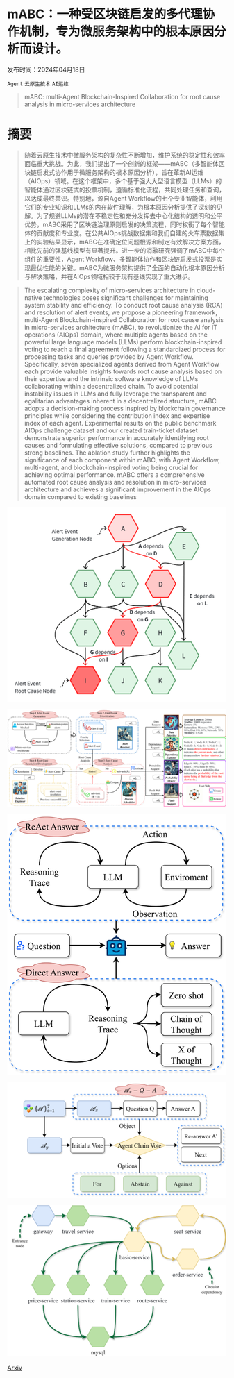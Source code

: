 # mABC：一种受区块链启发的多代理协作机制，专为微服务架构中的根本原因分析而设计。

发布时间：2024年04月18日

`Agent` `云原生技术` `AI运维`

> mABC: multi-Agent Blockchain-Inspired Collaboration for root cause analysis in micro-services architecture

# 摘要

> 随着云原生技术中微服务架构的复杂性不断增加，维护系统的稳定性和效率面临重大挑战。为此，我们提出了一个创新的框架——mABC（多智能体区块链启发式协作用于微服务架构的根本原因分析），旨在革新AI运维（AIOps）领域。在这个框架中，多个基于强大大型语言模型（LLMs）的智能体通过区块链式的投票机制，遵循标准化流程，共同处理任务和查询，以达成最终共识。特别地，源自Agent Workflow的七个专业智能体，利用它们的专业知识和LLMs的内在软件理解，为根本原因分析提供了深刻的见解。为了规避LLMs的潜在不稳定性和充分发挥去中心化结构的透明和公平优势，mABC采用了区块链治理原则启发的决策流程，同时权衡了每个智能体的贡献度和专业度。在公共AIOps挑战数据集和我们自建的火车票数据集上的实验结果显示，mABC在准确定位问题根源和制定有效解决方案方面，相比先前的强基线模型有显著提升。进一步的消融研究强调了mABC中每个组件的重要性，Agent Workflow、多智能体协作和区块链启发式投票是实现最优性能的关键。mABC为微服务架构提供了全面的自动化根本原因分析与解决策略，并在AIOps领域相较于现有基线实现了重大进步。

> The escalating complexity of micro-services architecture in cloud-native technologies poses significant challenges for maintaining system stability and efficiency. To conduct root cause analysis (RCA) and resolution of alert events, we propose a pioneering framework, multi-Agent Blockchain-inspired Collaboration for root cause analysis in micro-services architecture (mABC), to revolutionize the AI for IT operations (AIOps) domain, where multiple agents based on the powerful large language models (LLMs) perform blockchain-inspired voting to reach a final agreement following a standardized process for processing tasks and queries provided by Agent Workflow. Specifically, seven specialized agents derived from Agent Workflow each provide valuable insights towards root cause analysis based on their expertise and the intrinsic software knowledge of LLMs collaborating within a decentralized chain. To avoid potential instability issues in LLMs and fully leverage the transparent and egalitarian advantages inherent in a decentralized structure, mABC adopts a decision-making process inspired by blockchain governance principles while considering the contribution index and expertise index of each agent. Experimental results on the public benchmark AIOps challenge dataset and our created train-ticket dataset demonstrate superior performance in accurately identifying root causes and formulating effective solutions, compared to previous strong baselines. The ablation study further highlights the significance of each component within mABC, with Agent Workflow, multi-agent, and blockchain-inspired voting being crucial for achieving optimal performance. mABC offers a comprehensive automated root cause analysis and resolution in micro-services architecture and achieves a significant improvement in the AIOps domain compared to existing baselines

![mABC：一种受区块链启发的多代理协作机制，专为微服务架构中的根本原因分析而设计。](../../../paper_images/2404.12135/x1.png)

![mABC：一种受区块链启发的多代理协作机制，专为微服务架构中的根本原因分析而设计。](../../../paper_images/2404.12135/x2.png)

![mABC：一种受区块链启发的多代理协作机制，专为微服务架构中的根本原因分析而设计。](../../../paper_images/2404.12135/x3.png)

![mABC：一种受区块链启发的多代理协作机制，专为微服务架构中的根本原因分析而设计。](../../../paper_images/2404.12135/x4.png)

![mABC：一种受区块链启发的多代理协作机制，专为微服务架构中的根本原因分析而设计。](../../../paper_images/2404.12135/x5.png)

[Arxiv](https://arxiv.org/abs/2404.12135)